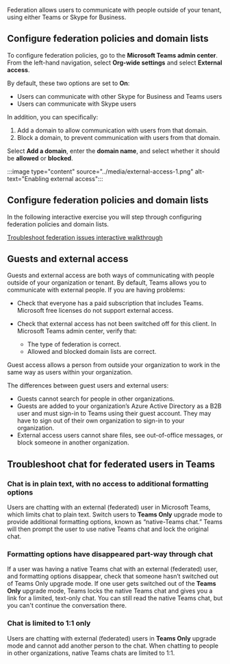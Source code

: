 Federation allows users to communicate with people outside of your tenant, using either Teams or Skype for Business.

## Configure federation policies and domain lists

To configure federation policies, go to the **Microsoft Teams admin center**. From the left-hand navigation, select **Org-wide settings** and select **External access**.

By default, these two options are set to **On**:

- Users can communicate with other Skype for Business and Teams users
- Users can communicate with Skype users

In addition, you can specifically:

1. Add a domain to allow communication with users from that domain.
2. Block a domain, to prevent communication with users from that domain.

Select **Add a domain**, enter the **domain name**, and select whether it should be **allowed** or **blocked**.

:::image type="content" source="../media/external-access-1.png" alt-text="Enabling external access":::

## Configure federation policies and domain lists 

In the following interactive exercise you will step through configuring federation policies and domain lists.

[Troubleshoot federation issues interactive walkthrough](https://edxinteractivepage.blob.core.windows.net/edxpages/M365_Troubleshoot/Troubleshoot%20federation%20issues/index.html)

## Guests and external access

Guests and external access are both ways of communicating with people outside of your organization or tenant. By default, Teams allows you to communicate with external people. If you are having problems:

- Check that everyone has a paid subscription that includes Teams. Microsoft free licenses do not support external access.
- Check that external access has not been switched off for this client. In Microsoft Teams admin center, verify that:

    - The type of federation is correct.
    - Allowed and blocked domain lists are correct.

Guest access allows a person from outside your organization to work in the same way as users within your organization.

The differences between guest users and external users:

- Guests cannot search for people in other organizations.
- Guests are added to your organization’s Azure Active Directory as a B2B user and must sign-in to Teams using their guest account. They may have to sign out of their own organization to sign-in to your organization.
- External access users cannot share files, see out-of-office messages, or block someone in another organization.

## Troubleshoot chat for federated users in Teams

### Chat is in plain text, with no access to additional formatting options

Users are chatting with an external (federated) user in Microsoft Teams, which limits chat to plain text. Switch users to **Teams Only** upgrade mode to provide additional formatting options, known as “native-Teams chat.” Teams will then prompt the user to use native Teams chat and lock the original chat.

### Formatting options have disappeared part-way through chat

If a user was having a native Teams chat with an external (federated) user, and formatting options disappear, check that someone hasn’t switched out of Teams Only upgrade mode. If one user gets switched out of the **Teams Only** upgrade mode, Teams locks the native Teams chat and gives you a link for a limited, text-only chat. You can still read the native Teams chat, but you can't continue the conversation there.

### Chat is limited to 1:1 only

Users are chatting with external (federated) users in **Teams Only** upgrade mode and cannot add another person to the chat. When chatting to people in other organizations, native Teams chats are limited to 1:1.